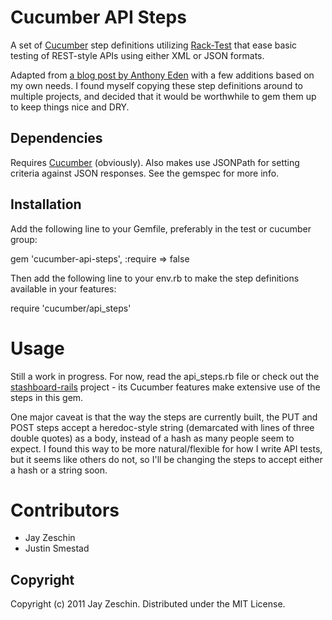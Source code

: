 # Cucumber API Steps

A set of [Cucumber](https://github.com/aslakhellesoy/cucumber) step definitions utilizing
[Rack-Test](https://github.com/brynary/rack-test) that ease basic
testing of REST-style APIs using either XML or JSON formats.

Adapted from [a blog post by Anthony Eden](http://www.anthonyeden.com/2010/11/testing-rest-apis-with-cucumber-and-rack-test/) with a few additions based on my own needs.  I found myself copying these step definitions around to multiple projects, and decided that it would be worthwhile to gem them up to keep things nice and DRY.

## Dependencies

Requires [Cucumber](https://github.com/aslakhellesoy/cucumber) (obviously).  Also makes use JSONPath for setting criteria against JSON responses.  See the gemspec for more info.

## Installation

Add the following line to your Gemfile, preferably in the test or cucumber group:

  gem 'cucumber-api-steps', :require => false

Then add the following line to your env.rb to make the step definitions available in your features:

  require 'cucumber/api_steps'
  
# Usage

Still a work in progress.  For now, read the api_steps.rb file or check out the [stashboard-rails](https://github.com/jayzes/stashboard-rails) project - its Cucumber features make extensive use of the steps in this gem.  

One major caveat is that the way the steps are currently built, the PUT and POST steps accept a heredoc-style string (demarcated with lines of three double quotes) as a body, instead of a hash as many people seem to expect.  I found this way to be more natural/flexible for how I write API tests, but it seems like others do not, so I'll be changing the steps to accept either a hash or a string soon.

# Contributors
* Jay Zeschin
* Justin Smestad

## Copyright

Copyright (c) 2011 Jay Zeschin. Distributed under the MIT License.

